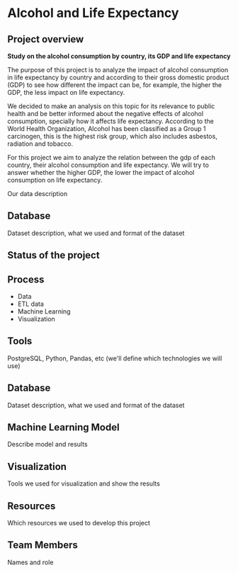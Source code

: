 # Alcohol and Life Expectancy

## Project overview

**Study on the alcohol consumption by country, its GDP and life expectancy**

The purpose of this project is to analyze the impact of alcohol consumption in life expectancy by country and according to their gross domestic product (GDP) to see how different the impact can be, for example, the higher the GDP, the less impact on life expectancy.

We decided to make an analysis on this topic for its relevance to public health and be better informed about the negative effects of alcohol consumption, specially how it affects life expectancy. According to the World Health Organization, Alcohol has been classified as a Group 1 carcinogen, this is the highest risk group, which also includes asbestos, radiation and tobacco.

For this project we aim to analyze the relation between the gdp of each country, their alcohol consumption and life expectancy. We will try to answer whether the higher GDP, the lower the impact of alcohol consumption on life expectancy.

Our data description

## Database

Dataset description, what we used and format of the dataset

## Status of the project

## Process

- Data
- ETL data 
- Machine Learning
- Visualization

## Tools

PostgreSQL, Python, Pandas, etc (we'll define which technologies we will use)

## Database

Dataset description, what we used and format of the dataset

## Machine Learning Model

Describe model and results

## Visualization

Tools we used for visualization and show the results

## Resources

Which resources we used to develop this project

## Team Members

Names and role
